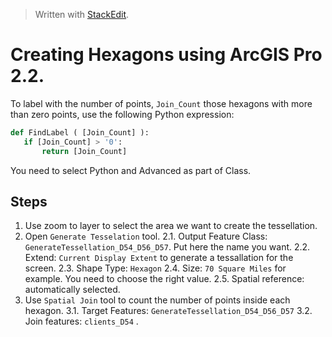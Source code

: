 


> Written with [StackEdit](https://stackedit.io/).

# Creating Hexagons using ArcGIS Pro 2.2.

To label with the number of points, `Join_Count` those hexagons with more than zero points, use the following Python expression: 
 ```python
 def FindLabel ( [Join_Count] ):
    if [Join_Count] > '0':
        return [Join_Count]
 ```
You need to select Python and Advanced as part of Class. 

## Steps

1. Use zoom to layer to select the area we want to create the tessellation.
2. Open `Generate Tesselation` tool. 
	2.1. Output Feature Class: `GenerateTessellation_D54_D56_D57`. Put here the name you want.
	2.2. Extend: 	`Current Display Extent` to generate a tessallation for the screen. 
	2.3. Shape Type: `Hexagon`
	2.4. Size: `70 Square Miles` for example. You need to choose the right value.
	2.5. Spatial reference: automatically selected. 
3. Use `Spatial Join` tool to count the number of points inside each hexagon.
	3.1. Target Features: `GenerateTessellation_D54_D56_D57`
	3.2. Join features: `clients_D54` .

<!--stackedit_data:
eyJoaXN0b3J5IjpbLTI0ODk5ODIxOCwxMDY0NTA5NjI4LC0xNj
M5NDY2MTIsNjMzMDgwMjczXX0=
-->
